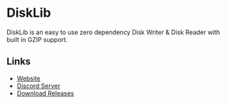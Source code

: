 # DiskLib
DiskLib is an easy to use zero dependency Disk Writer &amp; Disk Reader with built in GZIP support.

## Links
* [Website](https://konloch.com/DiskLib)
* [Discord Server](https://discord.gg/aexsYpfMEf)
* [Download Releases](https://github.com/Konloch/DiskLib/releases)
